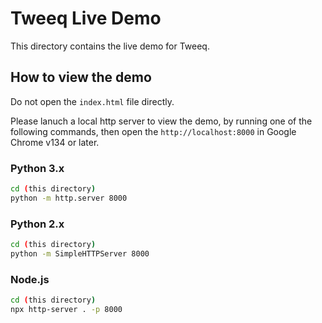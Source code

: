 # Tweeq Live Demo

This directory contains the live demo for Tweeq.

## How to view the demo

Do not open the `index.html` file directly.

Please lanuch a local http server to view the demo, by running one of the following commands, then open the `http://localhost:8000` in Google Chrome v134 or later.

### Python 3.x

```bash
cd (this directory)
python -m http.server 8000
```

### Python 2.x

```bash
cd (this directory)
python -m SimpleHTTPServer 8000
```

### Node.js

```bash
cd (this directory)
npx http-server . -p 8000
```


